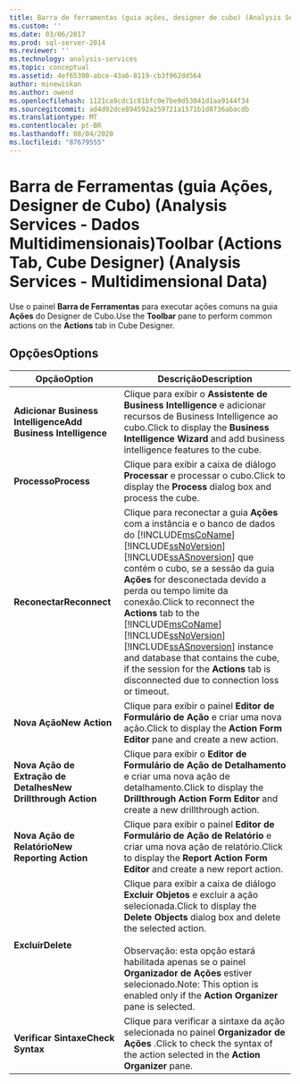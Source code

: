 ```yaml
---
title: Barra de ferramentas (guia ações, designer de cubo) (Analysis Services-dados multidimensionais) | Microsoft Docs
ms.custom: ''
ms.date: 03/06/2017
ms.prod: sql-server-2014
ms.reviewer: ''
ms.technology: analysis-services
ms.topic: conceptual
ms.assetid: 4ef65300-abce-43a6-8119-cb3f962dd564
author: minewiskan
ms.author: owend
ms.openlocfilehash: 1121ca9cdc1c81bfc0e7be9d53041d1aa9144f34
ms.sourcegitcommit: ad4d92dce894592a259721a1571b1d8736abacdb
ms.translationtype: MT
ms.contentlocale: pt-BR
ms.lasthandoff: 08/04/2020
ms.locfileid: "87679555"
---
```

# <a name="toolbar-actions-tab-cube-designer-analysis-services---multidimensional-data"></a><span data-ttu-id="b8bf3-102">Barra de Ferramentas (guia Ações, Designer de Cubo) (Analysis Services - Dados Multidimensionais)</span><span class="sxs-lookup"><span data-stu-id="b8bf3-102">Toolbar (Actions Tab, Cube Designer) (Analysis Services - Multidimensional Data)</span></span>
  <span data-ttu-id="b8bf3-103">Use o painel **Barra de Ferramentas** para executar ações comuns na guia **Ações** do Designer de Cubo.</span><span class="sxs-lookup"><span data-stu-id="b8bf3-103">Use the **Toolbar** pane to perform common actions on the **Actions** tab in Cube Designer.</span></span>  
  
## <a name="options"></a><span data-ttu-id="b8bf3-104">Opções</span><span class="sxs-lookup"><span data-stu-id="b8bf3-104">Options</span></span>  
  
|<span data-ttu-id="b8bf3-105">Opção</span><span class="sxs-lookup"><span data-stu-id="b8bf3-105">Option</span></span>|<span data-ttu-id="b8bf3-106">Descrição</span><span class="sxs-lookup"><span data-stu-id="b8bf3-106">Description</span></span>|  
|------------|-----------------|  
|<span data-ttu-id="b8bf3-107">**Adicionar Business Intelligence**</span><span class="sxs-lookup"><span data-stu-id="b8bf3-107">**Add Business Intelligence**</span></span>|<span data-ttu-id="b8bf3-108">Clique para exibir o **Assistente de Business Intelligence** e adicionar recursos de Business Intelligence ao cubo.</span><span class="sxs-lookup"><span data-stu-id="b8bf3-108">Click to display the **Business Intelligence Wizard** and add business intelligence features to the cube.</span></span>|  
|<span data-ttu-id="b8bf3-109">**Processo**</span><span class="sxs-lookup"><span data-stu-id="b8bf3-109">**Process**</span></span>|<span data-ttu-id="b8bf3-110">Clique para exibir a caixa de diálogo **Processar** e processar o cubo.</span><span class="sxs-lookup"><span data-stu-id="b8bf3-110">Click to display the **Process** dialog box and process the cube.</span></span>|  
|<span data-ttu-id="b8bf3-111">**Reconectar**</span><span class="sxs-lookup"><span data-stu-id="b8bf3-111">**Reconnect**</span></span>|<span data-ttu-id="b8bf3-112">Clique para reconectar a guia **Ações** com a instância e o banco de dados do [!INCLUDE[msCoName](../includes/msconame-md.md)] [!INCLUDE[ssNoVersion](../includes/ssnoversion-md.md)] [!INCLUDE[ssASnoversion](../includes/ssasnoversion-md.md)] que contém o cubo, se a sessão da guia **Ações** for desconectada devido a perda ou tempo limite da conexão.</span><span class="sxs-lookup"><span data-stu-id="b8bf3-112">Click to reconnect the **Actions** tab to the [!INCLUDE[msCoName](../includes/msconame-md.md)] [!INCLUDE[ssNoVersion](../includes/ssnoversion-md.md)] [!INCLUDE[ssASnoversion](../includes/ssasnoversion-md.md)] instance and database that contains the cube, if the session for the **Actions** tab is disconnected due to connection loss or timeout.</span></span>|  
|<span data-ttu-id="b8bf3-113">**Nova Ação**</span><span class="sxs-lookup"><span data-stu-id="b8bf3-113">**New Action**</span></span>|<span data-ttu-id="b8bf3-114">Clique para exibir o painel **Editor de Formulário de Ação** e criar uma nova ação.</span><span class="sxs-lookup"><span data-stu-id="b8bf3-114">Click to display the **Action Form Editor** pane and create a new action.</span></span>|  
|<span data-ttu-id="b8bf3-115">**Nova Ação de Extração de Detalhes**</span><span class="sxs-lookup"><span data-stu-id="b8bf3-115">**New Drillthrough Action**</span></span>|<span data-ttu-id="b8bf3-116">Clique para exibir o **Editor de Formulário de Ação de Detalhamento** e criar uma nova ação de detalhamento.</span><span class="sxs-lookup"><span data-stu-id="b8bf3-116">Click to display the **Drillthrough Action Form Editor** and create a new drillthrough action.</span></span>|  
|<span data-ttu-id="b8bf3-117">**Nova Ação de Relatório**</span><span class="sxs-lookup"><span data-stu-id="b8bf3-117">**New Reporting Action**</span></span>|<span data-ttu-id="b8bf3-118">Clique para exibir o painel **Editor de Formulário de Ação de Relatório** e criar uma nova ação de relatório.</span><span class="sxs-lookup"><span data-stu-id="b8bf3-118">Click to display the **Report Action Form Editor** and create a new report action.</span></span>|  
|<span data-ttu-id="b8bf3-119">**Excluir**</span><span class="sxs-lookup"><span data-stu-id="b8bf3-119">**Delete**</span></span>|<span data-ttu-id="b8bf3-120">Clique para exibir a caixa de diálogo **Excluir Objetos** e excluir a ação selecionada.</span><span class="sxs-lookup"><span data-stu-id="b8bf3-120">Click to display the **Delete Objects** dialog box and delete the selected action.</span></span><br /><br /> <span data-ttu-id="b8bf3-121">Observação: esta opção estará habilitada apenas se o painel **Organizador de Ações** estiver selecionado.</span><span class="sxs-lookup"><span data-stu-id="b8bf3-121">Note: This option is enabled only if the **Action Organizer** pane is selected.</span></span>|  
|<span data-ttu-id="b8bf3-122">**Verificar Sintaxe**</span><span class="sxs-lookup"><span data-stu-id="b8bf3-122">**Check Syntax**</span></span>|<span data-ttu-id="b8bf3-123">Clique para verificar a sintaxe da ação selecionada no painel **Organizador de Ações** .</span><span class="sxs-lookup"><span data-stu-id="b8bf3-123">Click to check the syntax of the action selected in the **Action Organizer** pane.</span></span>|  
  
  
